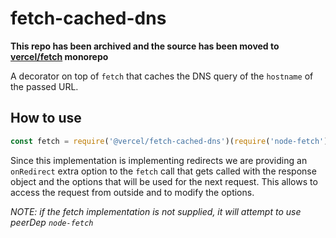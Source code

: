 # fetch-cached-dns

**This repo has been archived and the source has been moved to [vercel/fetch](https://github.com/vercel/fetch) monorepo**

A decorator on top of `fetch` that caches the DNS query of the `hostname` of the passed URL.

## How to use

```js
const fetch = require('@vercel/fetch-cached-dns')(require('node-fetch'))
```

Since this implementation is implementing redirects we are providing an `onRedirect` extra 
option to the `fetch` call that gets called with the response object and the options that
will be used for the next request. This allows to access the request from outside and to
modify the options.

*NOTE: if the fetch implementation is not supplied, it will attempt to use peerDep `node-fetch`*
